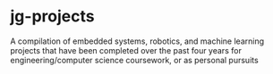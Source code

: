 # jg-projects
A compilation of embedded systems, robotics, and machine learning projects that have been completed over the past four years for engineering/computer science coursework, or as personal pursuits

